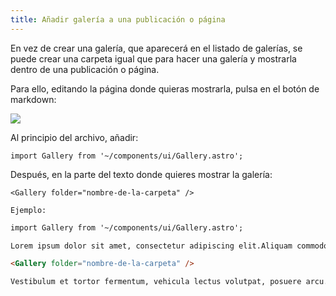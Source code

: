 ```yaml
---
title: Añadir galería a una publicación o página
---
```


En vez de crear una galería, que aparecerá en el listado de galerías, se puede crear una carpeta igual que para hacer una galería y mostrarla dentro de una publicación o página.

Para ello, editando la página donde quieras mostrarla, pulsa en el botón de markdown:

![](/images/manual-usuario/seleccionar-markdown.webp)

Al principio del archivo, añadir:

`import Gallery from '~/components/ui/Gallery.astro';`

Después, en la parte del texto donde quieres mostrar la galería:

`<Gallery folder="nombre-de-la-carpeta" />`

`Ejemplo:`

```markdown
import Gallery from '~/components/ui/Gallery.astro';

Lorem ipsum dolor sit amet, consectetur adipiscing elit.Aliquam commodo velit eu mi vehicula faucibus.Cras dapibus ut est eget ultrices.Aenean semper, dui eget placerat iaculis, ligula arcu rhoncus elit, non posuere erat dolor ut diam.Phasellus id fermentum lectus, eu facilisis nibh.

<Gallery folder="nombre-de-la-carpeta" />

Vestibulum et tortor fermentum, vehicula lectus volutpat, posuere arcu.Donec faucibus quam sit amet mi accumsan vulputate.Ut vel odio nec sapien laoreet interdum.Quisque vitae ultrices erat.Praesent ac tortor eget nulla tincidunt consectetur.Vestibulum non vestibulum ipsum, suscipit posuere lorem.Nulla facilisi.Cras metus odio, placerat ut vulputate quis, luctus quis sem.Morbi eu magna rhoncus, vulputate nibh eget, ornare turpis.Mauris in turpis hendrerit, interdum augue et, bibendum dolor.
```
